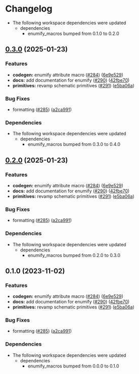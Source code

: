# Changelog

* The following workspace dependencies were updated
  * dependencies
    * enumify_macros bumped from 0.1.0 to 0.2.0

## [0.3.0](https://github.com/ucb-substrate/substrate2/compare/enumify-v0.2.0...enumify-v0.3.0) (2025-01-23)


### Features

* **codegen:** enumify attribute macro ([#284](https://github.com/ucb-substrate/substrate2/issues/284)) ([6e9e529](https://github.com/ucb-substrate/substrate2/commit/6e9e52951ef58e3a9b897417fb844a7706762d06))
* **docs:** add documentation for enumify ([#290](https://github.com/ucb-substrate/substrate2/issues/290)) ([42fbe70](https://github.com/ucb-substrate/substrate2/commit/42fbe707a63c5c95155e4b8d1b73605290b59d43))
* **primitives:** revamp schematic primitives ([#291](https://github.com/ucb-substrate/substrate2/issues/291)) ([e5ba06a](https://github.com/ucb-substrate/substrate2/commit/e5ba06ab10008b72e78397ad70781caa6bc61791))


### Bug Fixes

* formatting ([#285](https://github.com/ucb-substrate/substrate2/issues/285)) ([a2ca991](https://github.com/ucb-substrate/substrate2/commit/a2ca9913bba0cd7ee6da29223f873aaf2e861c11))


### Dependencies

* The following workspace dependencies were updated
  * dependencies
    * enumify_macros bumped from 0.3.0 to 0.4.0

## [0.2.0](https://github.com/ucb-substrate/substrate2/compare/enumify-v0.1.1...enumify-v0.2.0) (2025-01-23)


### Features

* **codegen:** enumify attribute macro ([#284](https://github.com/ucb-substrate/substrate2/issues/284)) ([6e9e529](https://github.com/ucb-substrate/substrate2/commit/6e9e52951ef58e3a9b897417fb844a7706762d06))
* **docs:** add documentation for enumify ([#290](https://github.com/ucb-substrate/substrate2/issues/290)) ([42fbe70](https://github.com/ucb-substrate/substrate2/commit/42fbe707a63c5c95155e4b8d1b73605290b59d43))
* **primitives:** revamp schematic primitives ([#291](https://github.com/ucb-substrate/substrate2/issues/291)) ([e5ba06a](https://github.com/ucb-substrate/substrate2/commit/e5ba06ab10008b72e78397ad70781caa6bc61791))


### Bug Fixes

* formatting ([#285](https://github.com/ucb-substrate/substrate2/issues/285)) ([a2ca991](https://github.com/ucb-substrate/substrate2/commit/a2ca9913bba0cd7ee6da29223f873aaf2e861c11))


### Dependencies

* The following workspace dependencies were updated
  * dependencies
    * enumify_macros bumped from 0.2.0 to 0.3.0

## 0.1.0 (2023-11-02)


### Features

* **codegen:** enumify attribute macro ([#284](https://github.com/ucb-substrate/substrate2/issues/284)) ([6e9e529](https://github.com/ucb-substrate/substrate2/commit/6e9e52951ef58e3a9b897417fb844a7706762d06))
* **docs:** add documentation for enumify ([#290](https://github.com/ucb-substrate/substrate2/issues/290)) ([42fbe70](https://github.com/ucb-substrate/substrate2/commit/42fbe707a63c5c95155e4b8d1b73605290b59d43))
* **primitives:** revamp schematic primitives ([#291](https://github.com/ucb-substrate/substrate2/issues/291)) ([e5ba06a](https://github.com/ucb-substrate/substrate2/commit/e5ba06ab10008b72e78397ad70781caa6bc61791))


### Bug Fixes

* formatting ([#285](https://github.com/ucb-substrate/substrate2/issues/285)) ([a2ca991](https://github.com/ucb-substrate/substrate2/commit/a2ca9913bba0cd7ee6da29223f873aaf2e861c11))


### Dependencies

* The following workspace dependencies were updated
  * dependencies
    * enumify_macros bumped from 0.0.0 to 0.1.0
